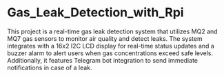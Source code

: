 # Gas_Leak_Detection_with_Rpi
 This project is a real-time gas leak detection system that utilizes MQ2 and MQ7 gas sensors to monitor air quality and detect leaks. The system integrates with a 16x2 I2C LCD display for real-time status updates and a buzzer alarm to alert users when gas concentrations exceed safe levels. Additionally, it features Telegram bot integration to send immediate notifications in case of a leak.

